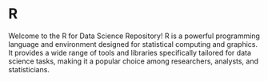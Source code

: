 # R
Welcome to the R for Data Science Repository! R is a powerful programming language and environment designed for statistical computing and graphics. It provides a wide range of tools and libraries specifically tailored for data science tasks, making it a popular choice among researchers, analysts, and statisticians.
